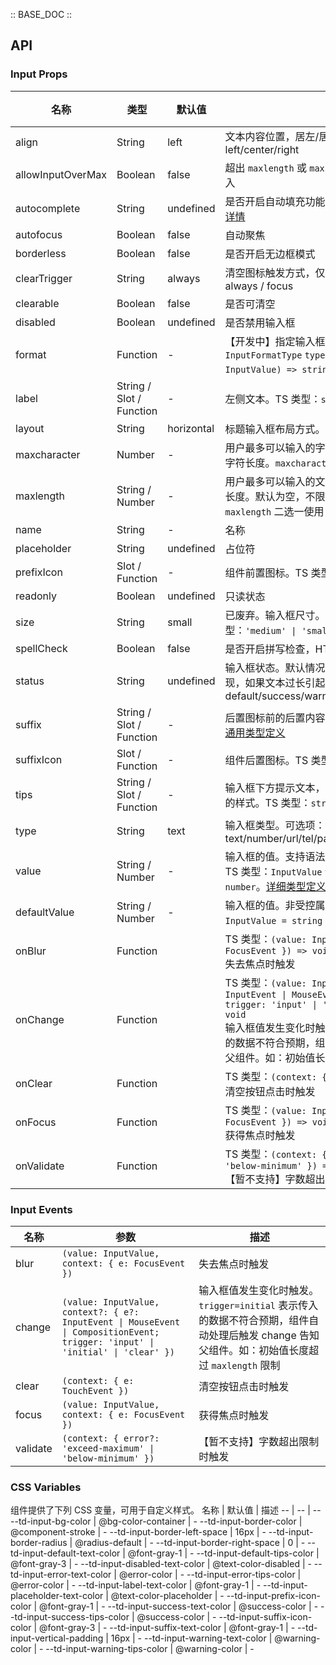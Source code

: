 :: BASE_DOC ::

## API

### Input Props

名称 | 类型 | 默认值 | 描述 | 必传
-- | -- | -- | -- | --
align | String | left | 文本内容位置，居左/居中/居右。可选项：left/center/right | N
allowInputOverMax | Boolean | false | 超出 `maxlength` 或 `maxcharacter` 之后是否允许继续输入 | N
autocomplete | String | undefined | 是否开启自动填充功能，HTML5 原生属性，[点击查看详情](https://developer.mozilla.org/en-US/docs/Web/HTML/Attributes/autocomplete) | N
autofocus | Boolean | false | 自动聚焦 | N
borderless | Boolean | false | 是否开启无边框模式 | N
clearTrigger | String | always | 清空图标触发方式，仅在输入框有值时有效。可选项：always / focus | N
clearable | Boolean | false | 是否可清空 | N
disabled | Boolean | undefined | 是否禁用输入框 | N
format | Function | - | 【开发中】指定输入框展示值的格式。TS 类型：`InputFormatType` `type InputFormatType = (value: InputValue) => string`。[详细类型定义](https://github.com/Tencent/tdesign-mobile-vue/tree/develop/src/input/type.ts) | N
label | String / Slot / Function | - | 左侧文本。TS 类型：`string \| TNode`。[通用类型定义](https://github.com/Tencent/tdesign-mobile-vue/blob/develop/src/common.ts) | N
layout | String | horizontal | 标题输入框布局方式。可选项：vertical/horizontal | N
maxcharacter | Number | - | 用户最多可以输入的字符个数，一个中文汉字表示两个字符长度。`maxcharacter` 和 `maxlength` 二选一使用 | N
maxlength | String / Number | - | 用户最多可以输入的文本长度，一个中文等于一个计数长度。默认为空，不限制输入长度。`maxcharacter` 和 `maxlength` 二选一使用 | N
name | String | - | 名称 | N
placeholder | String | undefined | 占位符 | N
prefixIcon | Slot / Function | - | 组件前置图标。TS 类型：`TNode`。[通用类型定义](https://github.com/Tencent/tdesign-mobile-vue/blob/develop/src/common.ts) | N
readonly | Boolean | undefined | 只读状态 | N
size | String | small | 已废弃。输入框尺寸。可选项：small/medium。TS 类型：`'medium' \| 'small'` | N
spellCheck | Boolean | false | 是否开启拼写检查，HTML5 原生属性，[点击查看详情](https://developer.mozilla.org/en-US/docs/Web/HTML/Attributes/spellcheck) | N
status | String | undefined | 输入框状态。默认情况会由组件内部根据实际情况呈现，如果文本过长引起的状态变化。可选项：default/success/warning/error | N
suffix | String / Slot / Function | - | 后置图标前的后置内容。TS 类型：`string \| TNode`。[通用类型定义](https://github.com/Tencent/tdesign-mobile-vue/blob/develop/src/common.ts) | N
suffixIcon | Slot / Function | - | 组件后置图标。TS 类型：`TNode`。[通用类型定义](https://github.com/Tencent/tdesign-mobile-vue/blob/develop/src/common.ts) | N
tips | String / Slot / Function | - | 输入框下方提示文本，会根据不同的 `status` 呈现不同的样式。TS 类型：`string \| TNode`。[通用类型定义](https://github.com/Tencent/tdesign-mobile-vue/blob/develop/src/common.ts) | N
type | String | text | 输入框类型。可选项：text/number/url/tel/password/search/submit/hidden | N
value | String / Number | - | 输入框的值。支持语法糖 `v-model` 或 `v-model:value`。TS 类型：`InputValue` `type InputValue = string \| number`。[详细类型定义](https://github.com/Tencent/tdesign-mobile-vue/tree/develop/src/input/type.ts) | N
defaultValue | String / Number | - | 输入框的值。非受控属性。TS 类型：`InputValue` `type InputValue = string \| number`。[详细类型定义](https://github.com/Tencent/tdesign-mobile-vue/tree/develop/src/input/type.ts) | N
onBlur | Function |  | TS 类型：`(value: InputValue, context: { e: FocusEvent }) => void`<br/>失去焦点时触发 | N
onChange | Function |  | TS 类型：`(value: InputValue, context?: { e?: InputEvent \| MouseEvent \| CompositionEvent; trigger: 'input' \| 'initial' \| 'clear' }) => void`<br/>输入框值发生变化时触发。`trigger=initial` 表示传入的数据不符合预期，组件自动处理后触发 change 告知父组件。如：初始值长度超过 `maxlength` 限制 | N
onClear | Function |  | TS 类型：`(context: { e: TouchEvent }) => void`<br/>清空按钮点击时触发 | N
onFocus | Function |  | TS 类型：`(value: InputValue, context: { e: FocusEvent }) => void`<br/>获得焦点时触发 | N
onValidate | Function |  | TS 类型：`(context: { error?: 'exceed-maximum' \| 'below-minimum' }) => void`<br/>【暂不支持】字数超出限制时触发 | N

### Input Events

名称 | 参数 | 描述
-- | -- | --
blur | `(value: InputValue, context: { e: FocusEvent })` | 失去焦点时触发
change | `(value: InputValue, context?: { e?: InputEvent \| MouseEvent \| CompositionEvent; trigger: 'input' \| 'initial' \| 'clear' })` | 输入框值发生变化时触发。`trigger=initial` 表示传入的数据不符合预期，组件自动处理后触发 change 告知父组件。如：初始值长度超过 `maxlength` 限制
clear | `(context: { e: TouchEvent })` | 清空按钮点击时触发
focus | `(value: InputValue, context: { e: FocusEvent })` | 获得焦点时触发
validate | `(context: { error?: 'exceed-maximum' \| 'below-minimum' })` | 【暂不支持】字数超出限制时触发

### CSS Variables

组件提供了下列 CSS 变量，可用于自定义样式。
名称 | 默认值 | 描述 
-- | -- | --
--td-input-bg-color | @bg-color-container | - 
--td-input-border-color | @component-stroke | - 
--td-input-border-left-space | 16px | - 
--td-input-border-radius | @radius-default | - 
--td-input-border-right-space | 0 | - 
--td-input-default-text-color | @font-gray-1 | - 
--td-input-default-tips-color | @font-gray-3 | - 
--td-input-disabled-text-color | @text-color-disabled | - 
--td-input-error-text-color | @error-color | - 
--td-input-error-tips-color | @error-color | - 
--td-input-label-text-color | @font-gray-1 | - 
--td-input-placeholder-text-color | @text-color-placeholder | - 
--td-input-prefix-icon-color | @font-gray-1 | - 
--td-input-success-text-color | @success-color | - 
--td-input-success-tips-color | @success-color | - 
--td-input-suffix-icon-color | @font-gray-3 | - 
--td-input-suffix-text-color | @font-gray-1 | - 
--td-input-vertical-padding | 16px | - 
--td-input-warning-text-color | @warning-color | - 
--td-input-warning-tips-color | @warning-color | -